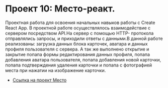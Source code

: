 # Проект 10: Место-реакт.

Проектная работа для освоения начальных навыков работы с Create React App.
В проектной работе осуществлялось взаимодействие с сервером посредством API.На сервер с помощью HTTP- протокола отправлялись запросы, и приходили ответы с данными.В данной работе реализованы: загрузка данных блока карточек, аватара и данных профиля пользователя с сервера. А так же выполнено открытие и закрытие попапа формы редактирования данных профиля, попапа добавления аватара пользователя, попапа добавления новой карточки, попапа подтверждения удаления карточки и попапа с фотографией места при нажатии на изображение карточки.

- [Ссылка на проект Место](https://dmitry-med.github.io/mesto-react/)
